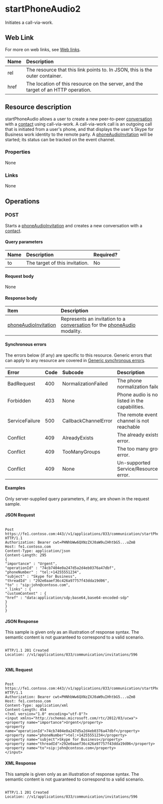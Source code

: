 
# startPhoneAudio2


Initiates a call-via-work. 


## Web Link
<a name="sectionSection0"> </a>

For more on web links, see [Web links](WebLinks.md).



|**Name**|**Description**|
|:-----|:-----|
|rel|The resource that this link points to. In JSON, this is the outer container.|
|href|The location of this resource on the server, and the target of an HTTP operation.|

## Resource description
<a name="sectionSection1"> </a>

startPhoneAudio allows a user to create a new peer-to-peer [conversation](conversation_ref.md) with a [contact](contact_ref.md) using call-via-work. A call-via-work call is an outgoing call that is initiated from a user's phone, and that displays the user's Skype for Business work identity to the remote party. A [phoneAudioInvitation](phoneAudioInvitation_ref.md) will be started; its status can be tracked on the event channel.


### Properties

None


### Links

None


## Operations
<a name="sectionSection2"> </a>




### POST

Starts a [phoneAudioInvitation](phoneAudioInvitation_ref.md) and creates a new conversation with a [contact](contact_ref.md).


#### Query parameters





|**Name**|**Description**|**Required?**|
|:-----|:-----|:-----|
|to|The target of this invitation.|No|

#### Request body

None


#### Response body



|**Item**|**Description**|
|:-----|:-----|
| [phoneAudioInvitation](phoneAudioInvitation_ref.md)|Represents an invitation to a [conversation](conversation_ref.md) for the [phoneAudio](phoneAudio_ref.md) modality.|

#### Synchronous errors

The errors below (if any) are specific to this resource. Generic errors that can apply to any resource are covered in [Generic synchronous errors](GenericSynchronousErrors.md).



|**Error**|**Code**|**Subcode**|**Description**|
|:-----|:-----|:-----|:-----|
|BadRequest|400|NormalizationFailed|The phone normalization failed.|
|Forbidden|403|None|Phone audio is not listed in the capabilities.|
|ServiceFailure|500|CallbackChannelError|The remote event channel is not reachable|
|Conflict|409|AlreadyExists|The already exists error.|
|Conflict|409|TooManyGroups|The too many groups error.|
|Conflict|409|None|Un-supported Service/Resource/API error.|

#### Examples

Only server-supplied query parameters, if any, are shown in the request sample.


#### JSON Request


```

Post https://fe1.contoso.com:443//v1/applications/833/communication/startPhoneAudio HTTP/1.1
Authorization: Bearer cwt=PHNhbWw6QXNzZXJ0aW9uIHhtbG5...uZm8
Host: fe1.contoso.com
Content-Type: application/json
Content-Length: 295
{
"importance" : "Urgent",
"operationId" : "74cb7404e0a247d5a2d4eb0376a47dbf",
"phoneNumber" : "tel:+14255551234",
"subject" : "Skype for Business",
"threadId" : "292e0aaef36c426a97757f43dda19d06",
"to" : "sip:john@contoso.com",
"_links" : {
"customContent" : {
"href" : "data:application/sdp;base64,base64-encoded-sdp"
}
}
}

```


#### JSON Response

This sample is given only as an illustration of response syntax. The semantic content is not guaranteed to correspond to a valid scenario.


```

HTTP/1.1 201 Created
Location: //v1/applications/833/communication/invitations/596


```


#### XML Request


```

Post https://fe1.contoso.com:443//v1/applications/833/communication/startPhoneAudio HTTP/1.1
Authorization: Bearer cwt=PHNhbWw6QXNzZXJ0aW9uIHhtbG5...uZm8
Host: fe1.contoso.com
Content-Type: application/xml
Content-Length: 454
<?xml version="1.0" encoding="utf-8"?>
<input xmlns="http://schemas.microsoft.com/rtc/2012/03/ucwa">
<property name="importance">Urgent</property>
<property name="operationId">74cb7404e0a247d5a2d4eb0376a47dbf</property>
<property name="phoneNumber">tel:+14255551234</property>
<property name="subject">Skype for Business</property>
<property name="threadId">292e0aaef36c426a97757f43dda19d06</property>
<property name="to">sip:john@contoso.com</property>
</input>

```


#### XML Response

This sample is given only as an illustration of response syntax. The semantic content is not guaranteed to correspond to a valid scenario.


```

HTTP/1.1 201 Created
Location: //v1/applications/833/communication/invitations/596


```

